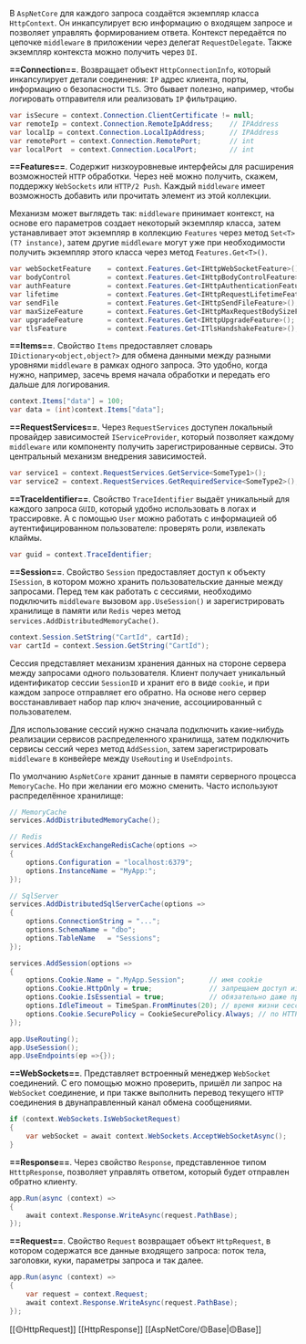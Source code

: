 В `AspNetCore` для каждого запроса создаётся экземпляр класса `HttpContext`.
Он инкапсулирует всю информацию о входящем запросе и позволяет управлять формированием ответа. Контекст передаётся по цепочке `middleware` в приложении
через делегат `RequestDelegate`. Также экземпляр контекста можно получить через `DI`.

**==Connection==**. Возвращает объект `HttpConnectionInfo`, который инкапсулирует детали соединения: `IP` адрес клиента, порты, информацию о безопасности `TLS`. Это бывает полезно, например, чтобы логировать отправителя или реализовать `IP` фильтрацию.

```c#
var isSecure = context.Connection.ClientCertificate != null;
var remoteIp = context.Connection.RemoteIpAddress;    // IPAddress
var localIp = context.Connection.LocalIpAddress;      // IPAddress
var remotePort = context.Connection.RemotePort;       // int
var localPort  = context.Connection.LocalPort;        // int
```

**==Features==**. Cодержит низкоуровневые интерфейсы для расширения возможностей `HTTP` обработки. Через неё можно получить, скажем, поддержку `WebSockets` или `HTTP/2 Push`. Каждый `middleware` имеет возможность добавить или прочитать элемент из этой коллекции.

Механизм может выглядеть так: `middleware` принимает контекст, на основе его параметров создает некоторый экземпляр класса, затем устанавливает этот экземпляр в коллекцию `Features` через метод `Set<T>(T? instance)`, затем другие `middleware` могут уже при необходимости получить экземпляр этого класса через метод `Features.Get<T>()`.

```c#
var webSocketFeature    = context.Features.Get<IHttpWebSocketFeature>(); 
var bodyControl         = context.Features.Get<IHttpBodyControlFeature>();
var authFeature         = context.Features.Get<IHttpAuthenticationFeature>();
var lifetime            = context.Features.Get<IHttpRequestLifetimeFeature>();
var sendFile            = context.Features.Get<IHttpSendFileFeature>();
var maxSizeFeature      = context.Features.Get<IHttpMaxRequestBodySizeFeature>();
var upgradeFeature      = context.Features.Get<IHttpUpgradeFeature>();
var tlsFeature          = context.Features.Get<ITlsHandshakeFeature>();
```

**==Items==**. Свойство `Items` предоставляет словарь `IDictionary<object,object?>` для обмена данными между разными уровнями `middleware` в рамках одного запроса. Это удобно, когда нужно, например, засечь время начала обработки и передать его дальше для логирования.


```c#
context.Items["data"] = 100;
var data = (int)context.Items["data"];
```

**==RequestServices==**. Через `RequestServices` доступен локальный провайдер зависимостей `IServiceProvider`, который позволяет каждому `middleware` или компоненту получить зарегистрированные сервисы. Это центральный механизм внедрения зависимостей.


```c#
var service1 = context.RequestServices.GetService<SomeType1>();
var service2 = context.RequestServices.GetRequiredService<SomeType2>();
```

**==TraceIdentifier==**. Свойство `TraceIdentifier` выдаёт уникальный для каждого запроса `GUID`, который удобно использовать в логах и трассировке. А с помощью `User`  можно работать с информацией об аутентифицированном пользователе: проверять роли, извлекать клаймы.

```c#
var guid = context.TraceIdentifier;
```

**==Session==**. Свойство `Session` предоставляет доступ к объекту `ISession`, в котором можно хранить пользовательские данные между запросами. Перед тем как работать с сессиями, необходимо подключить `middleware` вызовом `app.UseSession()` и зарегистрировать хранилище в памяти или `Redis` через метод `services.AddDistributedMemoryCache()`.

```c#
context.Session.SetString("CartId", cartId);
var cartId = context.Session.GetString("CartId");
```

Сессия представляет механизм хранения данных на стороне сервера между запросами одного пользователя. Клиент получает уникальный идентификатор сессии `SessionID` и хранит его в виде `cookie`, и при каждом запросе отправляет его обратно. На основе него сервер восстанавливает набор пар ключ значение, ассоциированный с пользователем.

Для использование сессий нужно сначала подключить какие-нибудь реализации сервисов распределенного хранилища, затем подключить сервисы сессий через метод `AddSession`, затем зарегистрировать `middleware` в конвейере между `UseRouting` и `UseEndpoints`.

По умолчанию `AspNetCore` хранит данные в памяти серверного процесса `MemoryCache`.
Но при желании его можно сменить. Часто используют распределённое хранилище:

```C#
// MemoryCache
services.AddDistributedMemoryCache();

// Redis
services.AddStackExchangeRedisCache(options =>
{
    options.Configuration = "localhost:6379";
    options.InstanceName = "MyApp:";
});

// SqlServer
services.AddDistributedSqlServerCache(options =>
{
    options.ConnectionString = "...";
    options.SchemaName = "dbo";
    options.TableName   = "Sessions";
});
```

```c#
services.AddSession(options =>
{
    options.Cookie.Name = ".MyApp.Session";      // имя cookie
    options.Cookie.HttpOnly = true;              // запрещаем доступ из JS
    options.Cookie.IsEssential = true;           // обязательно даже при GDPR-откл.
    options.IdleTimeout = TimeSpan.FromMinutes(20); // время жизни сессии
    options.Cookie.SecurePolicy = CookieSecurePolicy.Always; // по HTTPS
});
```

```c#
app.UseRouting();
app.UseSession();
app.UseEndpoints(ep =>{});
```

**==WebSockets==**. Представляет встроенный менеджер `WebSocket` соединений. С его помощью можно проверить, пришёл ли запрос на `WebSocket` соединение, и при также выполнить перевод текущего `HTTP` соединения в двунаправленный канал обмена сообщениями.

```c#
if (context.WebSockets.IsWebSocketRequest)
{
    var webSocket = await context.WebSockets.AcceptWebSocketAsync();
}
```

**==Response==**. Через свойство `Response`, представленное типом `HtttpResponse`, 
позволяет управлять ответом, который будет отправлен обратно клиенту.

```c#
app.Run(async (context) =>
{
    await context.Response.WriteAsync(request.PathBase);
});
```

**==Request==**. Свойство `Request` возвращает объект `HttpRequest`, в котором содержатся все данные входящего запроса: поток тела, заголовки, куки, параметры запроса и так далее.

```c#
app.Run(async (context) =>
{
    var request = context.Request;
    await context.Response.WriteAsync(request.PathBase);
});
```

[[🟡HttpRequest]]
[[HttpResponse]]
[[AspNetCore/🟡Base|🟡Base]]

